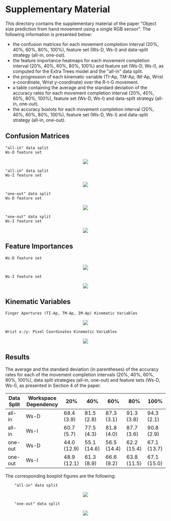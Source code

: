# Supplementary Material
This directory contains the supplementary material of the paper "Object size prediction from hand movement using a single RGB sensor". The following information is presented below:
- the confusion matrices for each movement completion interval (20%, 40%, 60%, 80%, 100%), feature set (Ws-D, Ws-I) and data-split strategy (all-in, one-out).
- the feature importance heatmaps for each movement completion interval (20%, 40%, 60%, 80%, 100%) and feature set (Ws-D, Ws-I), as computed for the Extra Trees model and the "all-in" data split.
- the progression of each kinematic variable (TI-Ap, TM-Ap, IM-Ap, Wrist x-coordinate, Wrist y-coordinate) over the R-t-G movement.
- a table containing the average and the standard deviation of the accuracy rates for each movement completion interval (20%, 40%, 60%, 80%, 100%), feature set (Ws-D, Ws-I) and data-split strategy (all-in, one-out).
- the accuracy boxlots for each movement completion interval (20%, 40%, 60%, 80%, 100%), feature set (Ws-D, Ws-I) and data-split strategy (all-in, one-out).

## Confusion Matrices

    "all-in" data split
    Ws-D feature set

<p align="center">
<img src="assets/conf_mtx_wsd_all-in.png"></img>
</p>


    "all-in" data split
    Ws-I feature set

<p align="center">
<img src="assets/conf_mtx_wsi_all-in.png"></img>
</p>

    "one-out" data split
    Ws-D feature set

<p align="center">
<img src="assets/conf_mtx_wsd_one-out.png"></img>
</p>


    "one-out" data split
    Ws-I feature set

<p align="center">
<img src="assets/conf_mtx_wsi_one-out.png"></img>
</p>


## Feature Importances

    Ws-D feature set

<p align="center">
<img src="assets/feature_importance_wsd.png"></img>
</p>

    Ws-I feature set

<p align="center">
<img src="assets/feature_importance_wsi.png"></img>
</p>

## Kinematic Variables
    
    Finger Apertures (TI-Ap, TM-Ap, IM-Ap) Kinematic Variables

<p align="center">
<img src="assets/apertures_kv.png"></img>
</p>

    Wrist x-/y- Pixel Coordinates Kinematic Variables

<p align="center">
<img src="assets/wrist_coords_kv.png"></img>
</p>

## Results

The average and the standard deviation (in parentheses) of the accuracy rates for each of the movement completion intervals (20%, 40%, 60%, 80%, 100%), data split strategies (all-in, one-out) and feature sets (Ws-D, Ws-I), as presented in Section 4 of the paper. 

| Data Split        | Workspace Dependency  |  20%        | 40%         | 60%         | 80%         | 100%        |
| ------------------|-----------------------|-------------|-------------|-------------|-------------|-------------|
| all-in            | Ws-D                  | 68.4 (3.9)  | 81.5 (2.8)  | 87.3 (3.1)  | 91.3 (3.8)  | 94.3 (2.1)  |
| all-in            | Ws-I                  | 60.7 (5.7)  | 77.5 (4.3)  | 81.8 (4.0)  | 87.7 (3.6)  | 90.8 (2.9)  |
| one-out           | Ws-D                  | 44.0 (12.9) | 55.1 (14.6) | 56.5 (14.4) | 62.2 (15.4) | 67.1 (13.7) |
| one-out           | Ws-I                  | 48.9 (12.1) | 61.3 (8.9)  | 66.6 (9.2)  | 63.8 (11.5) | 67.1 (15.0) |

The corresponding boxplot figures are the following:

        "all-in" data split

<p align="center">
<img src="assets/boxplots_accuracy_all-in.png"></img>
</p>

        "one-out" data split

<p align="center">
<img src="assets/boxplots_accuracy_one-out.png"></img>
</p>